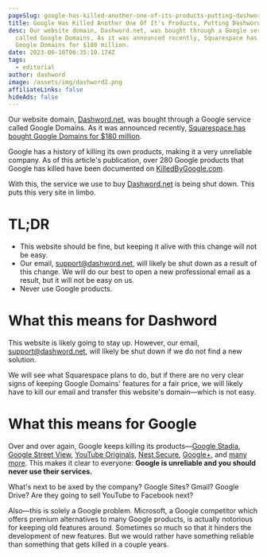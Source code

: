 ```yaml
---
pageSlug: google-has-killed-another-one-of-its-products-putting-dashword-at-risk
title: Google Has Killed Another One Of It's Products, Putting Dashword At Risk
desc: Our website domain, Dashword.net, was bought through a Google service
  called Google Domains. As it was announced recently, Squarespace has bought
  Google Domains for $180 million.
date: 2023-06-18T06:35:10.174Z
tags:
  - editorial
author: dashword
image: /assets/img/dashword2.png
affiliateLinks: false
hideAds: false
---
```

Our website domain, [Dashword.net](/), was bought through a Google service called Google Domains. As it was announced recently, [Squarespace has bought Google Domains for $180 million](https://www.theverge.com/2023/6/16/23763340/google-domains-sunset-sell-squarespace).

Google has a history of killing its own products, making it a very unreliable company. As of this article's publication, over 280 Google products that Google has killed have been documented on [KilledByGoogle.com](https://killedbygoogle.com/).

With this, the service we use to buy [Dashword.net](/) is being shut down. This puts this very site in limbo.

# TL;DR

- This website should be fine, but keeping it alive with this change will not be easy.
- Our email, [support@dashword.net](mailto:support@dashword.net), will likely be shut down as a result of this change. We will do our best to open a new professional email as a result, but it will not be easy on us.
- Never use Google products.

# What this means for Dashword

This website is likely going to stay up. However, our email, [support@dashword.net](mailto:support@dashword.net), will likely be shut down if we do not find a new solution. 

<!-- We will likely need to pay 2 or 3 times more than we already do to keep the email alive due to other domain registrars not offering cheap email aliasing like Google Domains did. -->

We will see what Squarespace plans to do, but if there are no very clear signs of keeping Google Domains' features for a fair price, we will likely have to kill our email and transfer this website's domain—which is not easy.

# What this means for Google

Over and over again, Google keeps killing its products—[Google Stadia](https://www.theverge.com/2022/9/29/23378713/google-stadia-shutting-down-game-streaming-january-2023/), [Google Street View](https://9to5google.com/2022/11/01/google-street-view-app-shutting-down/), [YouTube Originals](https://arstechnica.com/gadgets/2022/01/google-kills-youtube-originals-its-original-video-content-group/), [Nest Secure](https://www.androidpolice.com/2020/10/19/google-confirms-the-nest-secure-has-been-discontinued/), [Google+](https://en.wikipedia.org/wiki/Google%2B), and [many more](https://killedbygoogle.com/). This makes it clear to everyone: **Google is unreliable and you should never use their services.**

What's next to be axed by the company? Google Sites? Gmail? Google Drive? Are they going to sell YouTube to Facebook next?

Also—this is solely a Google problem. Microsoft, a Google competitor which offers premium alternatives to many Google products, is actually notorious for keeping old features around. Sometimes so much so that it hinders the development of new features. But we would rather have something reliable than something that gets killed in a couple years.